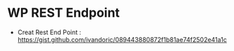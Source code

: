 # WP REST Endpoint 


- Creat Rest End Point : https://gist.github.com/ivandoric/089443880872f1b81ae74f2502e41a1c

